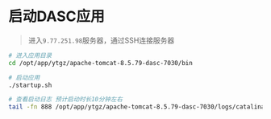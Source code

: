 # 启动DASC应用
> 进入`9.77.251.98`服务器，通过SSH连接服务器
```bash
# 进入应用目录
cd /opt/app/ytgz/apache-tomcat-8.5.79-dasc-7030/bin

# 启动应用
./startup.sh

# 查看启动日志 预计启动时长10分钟左右
tail -fn 888 /opt/app/ytgz/apache-tomcat-8.5.79-dasc-7030/logs/catalina.out

```